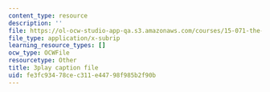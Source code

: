 ```yaml
---
content_type: resource
description: ''
file: https://ol-ocw-studio-app-qa.s3.amazonaws.com/courses/15-071-the-analytics-edge-spring-2017/fe3fc93478cec311e44798f985b2f90b_1r6cLE2BoTA.srt
file_type: application/x-subrip
learning_resource_types: []
ocw_type: OCWFile
resourcetype: Other
title: 3play caption file
uid: fe3fc934-78ce-c311-e447-98f985b2f90b
---
```

